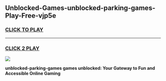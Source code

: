 
## Unblocked-Games-unblocked-parking-games-Play-Free-vjp5e
<h3>
<a href="https://premium76.site?title=unblocked-parking-games&ref=18A1">CLICK TO PLAY</a></h3>
<hr>

<h3>
<a href="https://premium76.site?title=unblocked-parking-games&ref=18A1">CLICK 2 PLAY</a>
  
</h3>

<a href="https://premium76.site?title=unblocked-parking-games&ref=18A1"><img src="https://clearcache.store/games.png"></a>


**unblocked-parking-games games unblocked: Your Gateway to Fun and Accessible Online Gaming**
